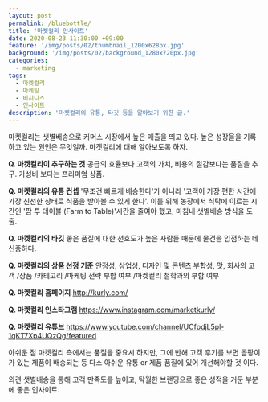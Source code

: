```yaml
---
layout: post
permalink: /bluebottle/
title: '마켓컬리 인사이트'
date: 2020-08-23 11:30:00 +09:00
feature: '/img/posts/02/thumbnail_1200x628px.jpg'
background: '/img/posts/02/background_1280x720px.jpg'
categories:
  - marketing
tags:
  - 마켓컬리
  - 마케팅
  - 비지니스
  - 인사이트
description: '마켓컬리의 유통, 타깃 등을 알아보기 위한 글.'
---
```



마켓컬리는 샛별배송으로 커머스 시장에서 높은 매출을 띄고 있다. 높은 성장율을 기록하고 있는 원인은 무엇일까. 마켓컬리에 대해 알아보도록 하자.

**Q. 마켓컬리이 추구하는 것**
공급의 효율보다 고객의 가치, 비용의 절감보다는 품질을 추구. 가성비 보다는 프리미엄 상품.

**Q. 마켓컬리의 유통 컨셉**
'무조건 빠르게 배송한다'가 아니라 '고객이 가장 편한 시간에 가장 신선한 상태로 식품을 받아볼 수 있게 한다'.
이를 위해 농장에서 식탁에 이르는 시간인 '팜 투 테이블 (Farm to Table)'시간을 줄여야 했고, 마침내 샛별배송 방식을 도출.

**Q. 마켓컬리의 타깃**
좋은 품질에 대한 선호도가 높은 사람들 때문에 물건을 입점하는 데 신중하다.

**Q. 마켓컬리의 상품 선정 기준**
안정성, 상업성, 디자인 및 콘텐츠 부합성, 맛, 회사의 고객 /상품 /카테고리 /마케팅 전략 부합 여부 /마켓컬리 철학과의 부합 여부

**Q. 마켓컬리 홈페이지**
http://kurly.com/

**Q. 마켓컬리 인스타그램**
https://www.instagram.com/marketkurly/

**Q. 마켓컬리 유튜브**
https://www.youtube.com/channel/UCfpdjL5pl-1qKT7Xp4UQzQg/featured

아쉬운 점
마켓컬리 측에서는 품질을 중요시 하지만, 그에 반해 고객 후기를 보면 곰팡이가 있는 제품이 배송되는 등 다소 아쉬운 유통 or 제품 품질에 있어 개선해야할 것 이다.

의견
샛별배송을 통해 고객 만족도를 높이고, 탁월한 브랜딩으로 좋은 성적을 거둔 부분에 좋은 인사이트.
